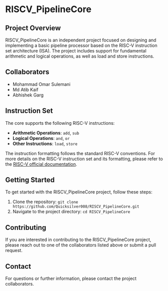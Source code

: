 
# RISCV_PipelineCore

## Project Overview
RISCV_PipelineCore is an independent project focused on designing and implementing a basic pipeline processor based on the RISC-V instruction set architecture (ISA). The project includes support for fundamental arithmetic and logical operations, as well as load and store instructions.

## Collaborators
- Mohammad Omar Sulemani
- Md Atib Kaif
- Abhishek Garg

## Instruction Set
The core supports the following RISC-V instructions:
- **Arithmetic Operations**: `add`, `sub`
- **Logical Operations**: `and`, `or`
- **Other Instructions**: `load`, `store`

The instruction formatting follows the standard RISC-V conventions. For more details on the RISC-V instruction set and its formatting, please refer to the [RISC-V official documentation](https://riscv.org/technical/specifications/).

## Getting Started
To get started with the RISCV_PipelineCore project, follow these steps:
1. Clone the repository: `git clone https://github.com/Quicksilver008/RISCV_PipelineCore.git`
2. Navigate to the project directory: `cd RISCV_PipelineCore`

## Contributing
If you are interested in contributing to the RISCV_PipelineCore project, please reach out to one of the collaborators listed above or submit a pull request.

## Contact
For questions or further information, please contact the project collaborators.
